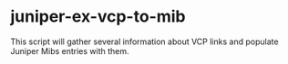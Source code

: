 juniper-ex-vcp-to-mib
=====================

This script will gather several information about VCP links and populate Juniper Mibs entries with them.
